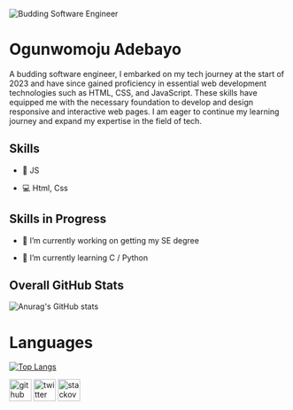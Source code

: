 ![Budding Software Engineer](https://pbs.twimg.com/profile_banners/1243393443201605634/1642376809/1080x360)

# Ogunwomoju Adebayo

A budding software engineer, I embarked on my tech journey at the start of 2023 and have since gained proficiency in essential web development technologies such as HTML, CSS, and JavaScript. These skills have equipped me with the necessary foundation to develop and design responsive and interactive web pages. I am eager to continue my learning journey and expand my expertise in the field of tech.

## Skills 

* 📱 JS

* 💻 Html, Css




## Skills in Progress
- 🔭 I’m currently working on getting my SE degree 

- 🌱 I’m currently learning C / Python  

## Overall GitHub Stats

![Anurag's GitHub stats](https://github-readme-stats.vercel.app/api?username=Bayovrosky&theme=dark&show_icons=true)

# Languages

[![Top Langs](https://github-readme-stats.vercel.app/api/top-langs/?username=Bayovrosky&layout=compact)](https://github.com/Bayovrosky/github-readme-stats)

[<img src='https://cdn.jsdelivr.net/npm/simple-icons@3.0.1/icons/github.svg' alt='github' height='40'>](https://github.com/Bayovrosky)  [<img src='https://cdn.jsdelivr.net/npm/simple-icons@3.0.1/icons/twitter.svg' alt='twitter' height='40'>](https://twitter.com/Bayovrosky)  [<img src='https://cdn.jsdelivr.net/npm/simple-icons@3.0.1/icons/stackoverflow.svg' alt='stackoverflow' height='40'>](https://stackoverflow.com/users/21380939/bayovrosky)  















